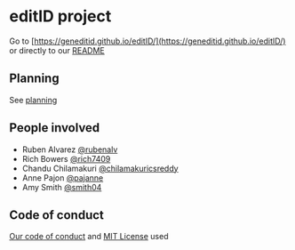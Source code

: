 # editID project

Go to [https://geneditid.github.io/editID/](https://geneditid.github.io/editID/)
or directly to our [README](docs/index.md)

## Planning

See [planning](docs/planning.md)


## People involved

* Ruben Alvarez [@rubenalv](https://github.com/rubenalv)
* Rich Bowers [@rich7409](https://github.com/rich7409)
* Chandu Chilamakuri [@chilamakuricsreddy](https://github.com/chilamakuricsreddy)
* Anne Pajon [@pajanne](https://github.com/pajanne)
* Amy Smith [@smith04](https://github.com/smith04)


## Code of conduct

[Our code of conduct](CODE_OF_CONDUCT.md) and [MIT License](LICENSE) used
